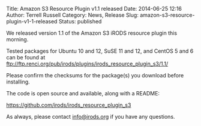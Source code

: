 Title: Amazon S3 Resource Plugin v1.1 released
Date: 2014-06-25 12:16
Author: Terrell Russell
Category: News, Release
Slug: amazon-s3-resource-plugin-v1-1-released
Status: published

We released version 1.1 of the Amazon S3 iRODS resource plugin this
morning.

Tested packages for Ubuntu 10 and 12, SuSE 11 and 12, and CentOS 5 and 6
can be found at
<ftp://ftp.renci.org/pub/irods/plugins/irods_resource_plugin_s3/1.1/>

Please confirm the checksums for the package(s) you download before
installing.

The code is open source and available, along with a README:

<https://github.com/irods/irods_resource_plugin_s3>

As always, please contact <info@irods.org> if you have any questions.
